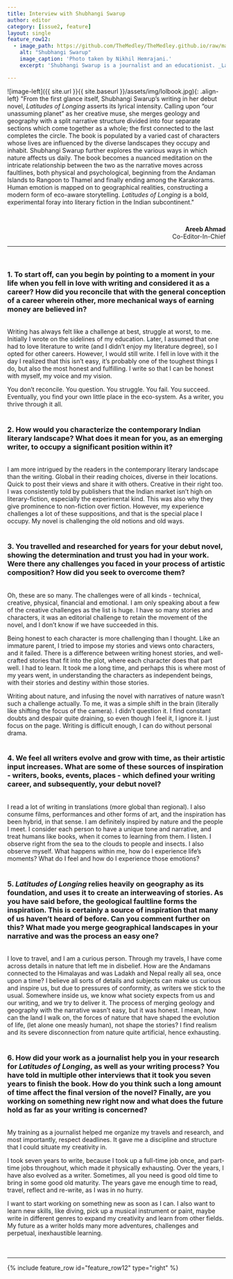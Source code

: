 ```yaml
---
title: Interview with Shubhangi Swarup
author: editor
category: [issue2, feature]
layout: single
feature_row12:
  - image_path: https://github.com/TheMedley/TheMedley.github.io/raw/master/assets/img/ShubhangiSwarup.jpg
    alt: "Shubhangi Swarup"
    image_caption: 'Photo taken by Nikhil Hemrajani.'
    excerpt: 'Shubhangi Swarup is a journalist and an educationist. _Latitudes of Longing_, her debut novel, was on bestseller lists soon after its Indian release. It won the Tata LitLive prize for debut fiction, and was shortlisted for the JCB Prize for Literature. She was awarded the Charles Pick Fellowship for Creative Writing at the University of East Anglia, and has also won awards for gender sensitivity as a journalist.'

---
```

<style>
.archive__item-caption{
        font-size: .425em;
    }
</style>
![image-left]({{ site.url }}{{ site.baseurl }}/assets/img/lolbook.jpg){: .align-left} "From the first glance itself, Shubhangi Swarup’s writing in her debut novel, _Latitudes of Longing_ asserts its lyrical intensity. Calling upon “our unassuming planet” as her creative muse, she merges geology and geography with a split narrative structure divided into four separate sections which come together as a whole; the first connected to the last completes the circle. The book is populated by a varied cast of characters whose lives are influenced by the diverse landscapes they occupy and inhabit. Shubhangi Swarup further explores the various ways in which nature affects us daily. The book becomes a nuanced meditation on the intricate relationship between the two as the narrative moves across faultlines, both physical and psychological, beginning from the Andaman Islands to Rangoon to Thamel and finally ending among the Karakorams. Human emotion is mapped on to geographical realities, constructing a modern form of eco-aware storytelling. _Latitudes of Longing_ is a bold, experimental foray into literary fiction in the Indian subcontinent."

<br>

<p style="text-align: right !important;"><b>Areeb Ahmad</b><br>
Co-Editor-In-Chief</p>

<hr>
<br>

### 1.	To start off, can you begin by pointing to a moment in your life when you fell in love with writing and considered it as a career? How did you reconcile that with the general conception of a career wherein other, more mechanical ways of earning money are believed in?
<br>
Writing has always felt like a challenge at best, struggle at worst, to me. Initially I wrote on the sidelines of my education. Later, I assumed that one had to love literature to write (and I didn’t enjoy my literature degree), so I opted for other careers. However, I would still write. I fell in love with it the day I realized that this isn’t easy, it’s probably one of the toughest things I do, but also the most honest and fulfilling. I write so that I can be honest with myself, my voice and my vision.

You don’t reconcile. You question. You struggle. You fail. You succeed. Eventually, you find your own little place in the eco-system. As a writer, you thrive through it all.
<br><br> 

### 2.	How would you characterize the contemporary Indian literary landscape? What does it mean for you, as an emerging writer, to occupy a significant position within it?
<br>
I am more intrigued by the readers in the contemporary literary landscape than the writing. Global in their reading choices, diverse in their locations. Quick to post their views and share it with others. Creative in their right too. I was consistently told by publishers that the Indian market isn’t high on literary-fiction, especially the experimental kind. This was also why they give prominence to non-fiction over fiction. However, my experience challenges a lot of these suppositions, and that is the special place I occupy. My novel is challenging the old notions and old ways.
<br><br>

### 3.	You travelled and researched for years for your debut novel, showing the determination and trust you had in your work. Were there any challenges you faced in your process of artistic composition? How did you seek to overcome them?
<br>
Oh, these are so many. The challenges were of all kinds - technical, creative, physical, financial and emotional. I am only speaking about a few of the creative challenges as the list is huge. I have so many stories and characters, it was an editorial challenge to retain the movement of the novel, and I don’t know if we have succeeded in this.

Being honest to each character is more challenging than I thought. Like an immature parent, I tried to impose my stories and views onto characters, and it failed. There is a difference between writing honest stories, and well-crafted stories that fit into the plot, where each character does that part well. I had to learn. It took me a long time, and perhaps this is where most of my years went, in understanding the characters as independent beings, with their stories and destiny within those stories.

Writing about nature, and infusing the novel with narratives of nature wasn’t such a challenge actually. To me, it was a simple shift in the brain (literally like shifting the focus of the camera). I didn’t question it. I find constant doubts and despair quite draining, so even though I feel it, I ignore it. I just focus on the page. Writing is difficult enough, I can do without personal drama.
<br><br>

### 4.	We feel all writers evolve and grow with time, as their artistic input increases. What are some of these sources of inspiration - writers, books, events, places - which defined your writing career, and subsequently, your debut novel?
<br>
I read a lot of writing in translations (more global than regional). I also consume films, performances and other forms of art, and the inspiration has been hybrid, in that sense. I am definitely inspired by nature and the people I meet. I consider each person to have a unique tone and narrative, and treat humans like books, when it comes to learning from them. I listen. I observe right from the sea to the clouds to people and insects. I also observe myself. What happens within me, how do I experience life’s moments? What do I feel and how do I experience those emotions?
<br><br> 

### 5.	_Latitudes of Longing_ relies heavily on geography as its foundation, and uses it to create an interweaving of stories. As you have said before, the geological faultline forms the inspiration. This is certainly a source of inspiration that many of us haven’t heard of before. Can you comment further on this? What made you merge geographical landscapes in your narrative and was the process an easy one?
<br>
I love to travel, and I am a curious person. Through my travels, I have come across details in nature that left me in disbelief. How are the Andamans connected to the Himalayas and was Ladakh and Nepal really all sea, once upon a time? I believe all sorts of details and subjects can make us curious and inspire us, but due to pressures of conformity, as writers we stick to the usual. Somewhere inside us, we know what society expects from us and our writing, and we try to deliver it. The process of merging geology and geography with the narrative wasn’t easy, but it was honest. I mean, how can the land I walk on, the forces of nature that have shaped the evolution of life, (let alone one measly human), not shape the stories? I find realism and its severe disconnection from nature quite artificial, hence exhausting.
<br><br>

### 6.	How did your work as a journalist help you in your research for _Latitudes of Longing_, as well as your writing process? You have told in multiple other interviews that it took you seven years to finish the book. How do you think such a long amount of time affect the final version of the novel? Finally, are you working on something new right now and what does the future hold as far as your writing is concerned?
<br>
My training as a journalist helped me organize my travels and research, and most importantly, respect deadlines. It gave me a discipline and structure that I could situate my creativity in.

I took seven years to write, because I took up a full-time job once, and part-time jobs throughout, which made it physically exhausting. Over the years, I have also evolved as a writer. Sometimes, all you need is good old time to bring in some good old maturity. The years gave me enough time to read, travel, reflect and re-write, as I was in no hurry.

I want to start working on something new as soon as I can. I also want to learn new skills, like diving, pick up a musical instrument or paint, maybe write in different genres to expand my creativity and learn from other fields. My future as a writer holds many more adventures, challenges and perpetual, inexhaustible learning.
<br><br><br>

<hr>
{% include feature_row id="feature_row12" type="right" %}
